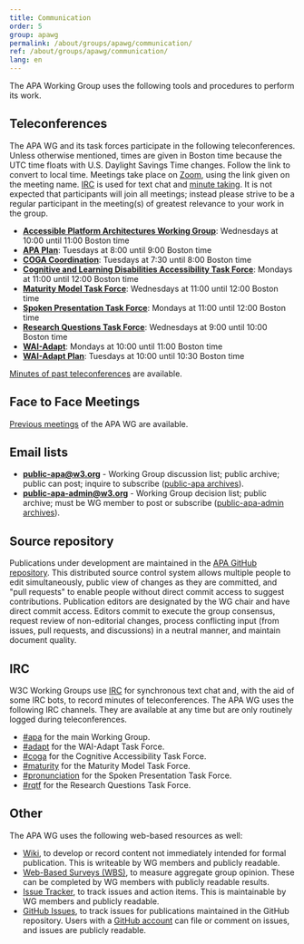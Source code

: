 ```yaml
---
title: Communication
order: 5
group: apawg
permalink: /about/groups/apawg/communication/
ref: /about/groups/apawg/communication/
lang: en
---
```


The APA Working Group uses the following tools and procedures to perform its work.

## Teleconferences

The APA WG and its task forces participate in the following teleconferences. Unless otherwise mentioned, times are given in Boston time because the UTC time floats with U.S. Daylight Savings Time changes. Follow the link to convert to local time. Meetings take place on [Zoom](https://www.w3.org/2017/08/telecon-info_apa), using the link given on the meeting name. [IRC](https://www.w3.org/wiki/IRC) is used for text chat and [minute taking](http://dev.w3.org/cvsweb/~checkout~/2002/scribe/scribedoc.htm?content-type=text/html). It is not expected that participants will join all meetings; instead please strive to be a regular participant in the meeting(s) of greatest relevance to your work in the group.

- **[Accessible Platform Architectures Working Group](https://www.w3.org/2017/08/telecon-info_apa)**: Wednesdays at 10:00 until 11:00 Boston time
- **[APA Plan](https://www.w3.org/2017/08/telecon-info_apa-plan)**: Tuesdays at 8:00 until 9:00 Boston time
- **[COGA Coordination](https://www.w3.org/2017/08/telecon-info_coga-plan)**: Tuesdays at 7:30 until 8:00 Boston time
- **[Cognitive and Learning Disabilities Accessibility Task Force](https://www.w3.org/2017/08/telecon-info_coga)**: Mondays at 11:00 until 12:00 Boston time
- **[Maturity Model Task Force](https://www.w3.org/2017/08/telecon-info_maturity-model)**: Wednesdays at 11:00 until 12:00 Boston time
- **[Spoken Presentation Task Force](https://www.w3.org/2017/08/telecon-info_pronunciation)**: Mondays at 11:00 until 12:00 Boston time
- **[Research Questions Task Force](https://www.w3.org/2017/08/telecon-info_rqtf)**: Wednesdays at 9:00 until 10:00 Boston time
- **[WAI-Adapt](https://www.w3.org/2017/08/telecon-info_adapt)**: Mondays at 10:00 until 11:00 Boston time
- **[WAI-Adapt Plan](https://www.w3.org/2017/08/telecon-info_adapt-plan)**: Tuesdays at 10:00 until 10:30 Boston time

[Minutes of past teleconferences](https://www.w3.org/WAI/APA/minutes) are available.

## Face to Face Meetings

[Previous meetings](https://www.w3.org/WAI/APA/wiki/Meetings) of the APA WG are available.

## Email lists

- **public-apa@w3.org** - Working Group discussion list; public archive; public can post; inquire to subscribe ([public-apa archives](http://lists.w3.org/Archives/Public/public-apa/)).
- **public-apa-admin@w3.org** - Working Group decision list; public archive; must be WG member to post or subscribe ([public-apa-admin archives](http://lists.w3.org/Archives/Public/public-apa-admin/)).

## Source repository

Publications under development are maintained in the [APA GitHub repository](https://github.com/w3c/apa/). This distributed source control system allows multiple people to edit simultaneously, public view of changes as they are committed, and "pull requests" to enable people without direct commit access to suggest contributions. Publication editors are designated by the WG chair and have direct commit access. Editors commit to execute the group consensus, request review of non-editorial changes, process conflicting input (from issues, pull requests, and discussions) in a neutral manner, and maintain document quality.

## IRC

W3C Working Groups use [IRC](https://www.w3.org/wiki/IRC) for synchronous text chat and, with the aid of some IRC bots, to record minutes of teleconferences. The APA WG uses the following IRC channels. They are available at any time but are only routinely logged during teleconferences.

- [#apa](irc://irc.w3.org/apa) for the main Working Group.
- [#adapt](irc://irc.w3.org/adapt) for the WAI-Adapt Task Force.
- [#coga](irc://irc.w3.org/coga) for the Cognitive Accessibility Task Force.
- [#maturity](irc://irc.w3.org/maturity) for the Maturity Model Task Force.
- [#pronunciation](irc://irc.w3.org/maturity) for the Spoken Presentation Task Force.
- [#rqtf](irc://irc.w3.org/rqtf) for the Research Questions Task Force.

## Other

The APA WG uses the following web-based resources as well:

- [Wiki](https://www.w3.org/WAI/APA/wiki/), to develop or record content not immediately intended for formal publication. This is writeable by WG members and publicly readable.
- [Web-Based Surveys (WBS)](http://www.w3.org/2002/09/wbs/83907/), to measure aggregate group opinion. These can be completed by WG members with publicly readable results.
- [Issue Tracker](https://www.w3.org/WAI/APA/track/), to track issues and action items. This is maintainable by WG members and publicly readable.
- [GitHub Issues](https://github.com/w3c/apa/issues), to track issues for publications maintained in the GitHub repository. Users with a [GitHub account](https://github.com/) can file or comment on issues, and issues are publicly readable.
